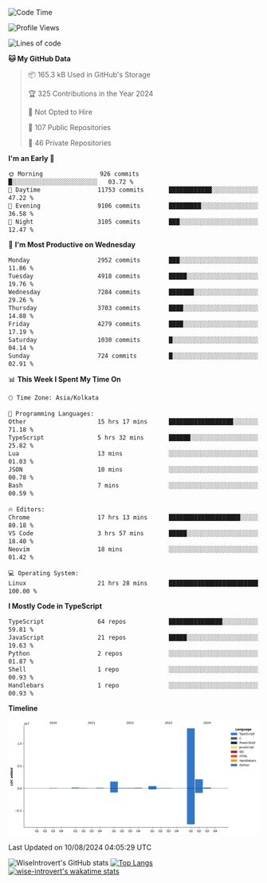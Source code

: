 <!--START_SECTION:waka-->
![Code Time](http://img.shields.io/badge/Code%20Time-1%2C511%20hrs%2031%20mins-blue)

![Profile Views](http://img.shields.io/badge/Profile%20Views-14-blue)

![Lines of code](https://img.shields.io/badge/From%20Hello%20World%20I%27ve%20Written-18.2%20million%20lines%20of%20code-blue)

**🐱 My GitHub Data** 

> 📦 165.3 kB Used in GitHub's Storage 
 > 
> 🏆 325 Contributions in the Year 2024
 > 
> 🚫 Not Opted to Hire
 > 
> 📜 107 Public Repositories 
 > 
> 🔑 46 Private Repositories 
 > 
**I'm an Early 🐤** 

```text
🌞 Morning                926 commits         █░░░░░░░░░░░░░░░░░░░░░░░░   03.72 % 
🌆 Daytime                11753 commits       ████████████░░░░░░░░░░░░░   47.22 % 
🌃 Evening                9106 commits        █████████░░░░░░░░░░░░░░░░   36.58 % 
🌙 Night                  3105 commits        ███░░░░░░░░░░░░░░░░░░░░░░   12.47 % 
```
📅 **I'm Most Productive on Wednesday** 

```text
Monday                   2952 commits        ███░░░░░░░░░░░░░░░░░░░░░░   11.86 % 
Tuesday                  4918 commits        █████░░░░░░░░░░░░░░░░░░░░   19.76 % 
Wednesday                7284 commits        ███████░░░░░░░░░░░░░░░░░░   29.26 % 
Thursday                 3703 commits        ████░░░░░░░░░░░░░░░░░░░░░   14.88 % 
Friday                   4279 commits        ████░░░░░░░░░░░░░░░░░░░░░   17.19 % 
Saturday                 1030 commits        █░░░░░░░░░░░░░░░░░░░░░░░░   04.14 % 
Sunday                   724 commits         █░░░░░░░░░░░░░░░░░░░░░░░░   02.91 % 
```


📊 **This Week I Spent My Time On** 

```text
🕑︎ Time Zone: Asia/Kolkata

💬 Programming Languages: 
Other                    15 hrs 17 mins      ██████████████████░░░░░░░   71.18 % 
TypeScript               5 hrs 32 mins       ██████░░░░░░░░░░░░░░░░░░░   25.82 % 
Lua                      13 mins             ░░░░░░░░░░░░░░░░░░░░░░░░░   01.03 % 
JSON                     10 mins             ░░░░░░░░░░░░░░░░░░░░░░░░░   00.78 % 
Bash                     7 mins              ░░░░░░░░░░░░░░░░░░░░░░░░░   00.59 % 

🔥 Editors: 
Chrome                   17 hrs 13 mins      ████████████████████░░░░░   80.18 % 
VS Code                  3 hrs 57 mins       █████░░░░░░░░░░░░░░░░░░░░   18.40 % 
Neovim                   18 mins             ░░░░░░░░░░░░░░░░░░░░░░░░░   01.42 % 

💻 Operating System: 
Linux                    21 hrs 28 mins      █████████████████████████   100.00 % 
```

**I Mostly Code in TypeScript** 

```text
TypeScript               64 repos            ███████████████░░░░░░░░░░   59.81 % 
JavaScript               21 repos            █████░░░░░░░░░░░░░░░░░░░░   19.63 % 
Python                   2 repos             ░░░░░░░░░░░░░░░░░░░░░░░░░   01.87 % 
Shell                    1 repo              ░░░░░░░░░░░░░░░░░░░░░░░░░   00.93 % 
Handlebars               1 repo              ░░░░░░░░░░░░░░░░░░░░░░░░░   00.93 % 
```



**Timeline**

![Lines of Code chart](https://raw.githubusercontent.com/wise-introvert/wise-introvert/master/assets/bar_graph.png)


 Last Updated on 10/08/2024 04:05:29 UTC
<!--END_SECTION:waka-->

![WiseIntrovert's GitHub stats](https://github-readme-stats.vercel.app/api?username=wise-introvert&count_private=true&show_icons=true)
[![Top Langs](https://github-readme-stats.vercel.app/api/top-langs/?username=wise-introvert&langs_count=10)](https://github.com/anuraghazra/github-readme-stats)
[![wise-introvert's wakatime stats](https://github-readme-stats.vercel.app/api/wakatime?username=wiseintrovert)](https://github.com/anuraghazra/github-readme-stats)
